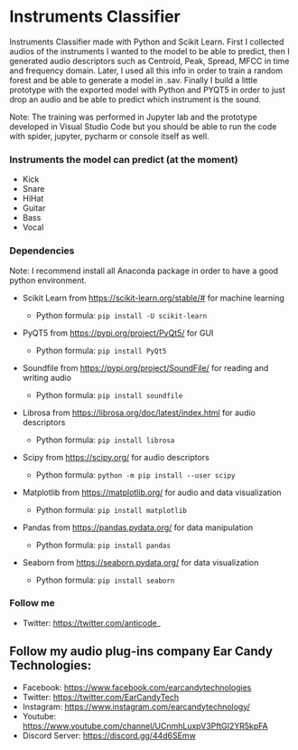 # Instruments Classifier

Instruments Classifier made with Python and Scikit Learn. First I collected audios of the instruments I wanted to the model to be able to predict, then I 
generated audio descriptors such as Centroid, Peak, Spread, MFCC in time and frequency domain. Later, I used all this info in order to train a random forest
and be able to generate a model in .sav. Finally I build a little prototype with the exported model with Python and PYQT5 in order to just drop an audio and 
be able to predict which instrument is the sound.

Note: The training was performed in Jupyter lab and the prototype developed in Visual Studio Code but you should be able to run the code with spider, jupyter, pycharm or console itself as well.

### Instruments the model can predict (at the moment)

* Kick
* Snare
* HiHat
* Guitar
* Bass
* Vocal

### Dependencies

Note: I recommend install all Anaconda package in order to have a good python environment.

* Scikit Learn from https://scikit-learn.org/stable/# for machine learning
  - Python formula: ```pip install -U scikit-learn```
  
* PyQT5 from https://pypi.org/project/PyQt5/ for GUI
  - Python formula: ```pip install PyQt5```
  
* Soundfile from https://pypi.org/project/SoundFile/ for reading and writing audio
  - Python formula: ```pip install soundfile``` 

* Librosa from https://librosa.org/doc/latest/index.html for audio descriptors
  - Python formula: ```pip install librosa```

* Scipy from https://scipy.org/ for audio descriptors
  - Python formula: ```python -m pip install --user scipy```
  
* Matplotlib from https://matplotlib.org/ for audio and data visualization
  - Python formula: ```pip install matplotlib```

* Pandas from https://pandas.pydata.org/ for data manipulation
  - Python formula: ```pip install pandas```

* Seaborn from https://seaborn.pydata.org/ for data visualization
  - Python formula: ```pip install seaborn```

### Follow me

- Twitter: https://twitter.com/anticode_

## Follow my audio plug-ins company Ear Candy Technologies: 

- Facebook: https://www.facebook.com/earcandytechnologies 
- Twitter: https://twitter.com/EarCandyTech 
- Instagram: https://www.instagram.com/earcandytechnology/ 
- Youtube: https://www.youtube.com/channel/UCnmhLuxpV3PftGI2YR5kpFA 
- Discord Server: https://discord.gg/44d6SEmw
